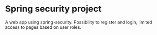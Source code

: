 # Spring security project

A web app using spring-security. Possibility to register and login, limited access to pages based on user roles.
